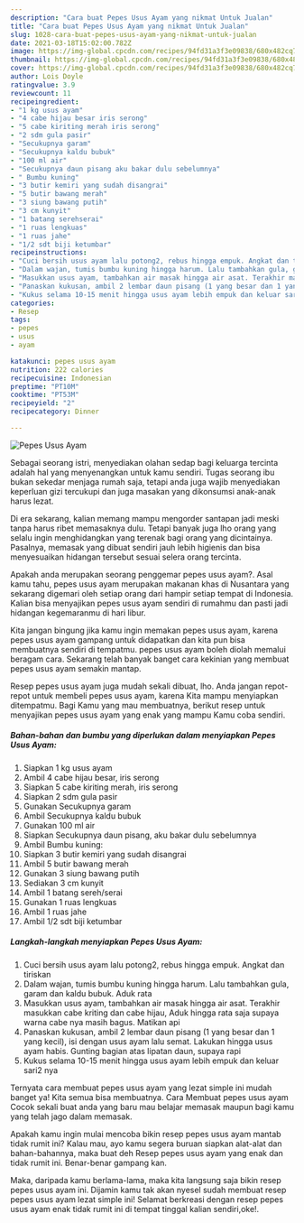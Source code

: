 ```yaml
---
description: "Cara buat Pepes Usus Ayam yang nikmat Untuk Jualan"
title: "Cara buat Pepes Usus Ayam yang nikmat Untuk Jualan"
slug: 1028-cara-buat-pepes-usus-ayam-yang-nikmat-untuk-jualan
date: 2021-03-18T15:02:00.782Z
image: https://img-global.cpcdn.com/recipes/94fd31a3f3e09838/680x482cq70/pepes-usus-ayam-foto-resep-utama.jpg
thumbnail: https://img-global.cpcdn.com/recipes/94fd31a3f3e09838/680x482cq70/pepes-usus-ayam-foto-resep-utama.jpg
cover: https://img-global.cpcdn.com/recipes/94fd31a3f3e09838/680x482cq70/pepes-usus-ayam-foto-resep-utama.jpg
author: Lois Doyle
ratingvalue: 3.9
reviewcount: 11
recipeingredient:
- "1 kg usus ayam"
- "4 cabe hijau besar iris serong"
- "5 cabe kiriting merah iris serong"
- "2 sdm gula pasir"
- "Secukupnya garam"
- "Secukupnya kaldu bubuk"
- "100 ml air"
- "Secukupnya daun pisang aku bakar dulu sebelumnya"
- " Bumbu kuning"
- "3 butir kemiri yang sudah disangrai"
- "5 butir bawang merah"
- "3 siung bawang putih"
- "3 cm kunyit"
- "1 batang serehserai"
- "1 ruas lengkuas"
- "1 ruas jahe"
- "1/2 sdt biji ketumbar"
recipeinstructions:
- "Cuci bersih usus ayam lalu potong2, rebus hingga empuk. Angkat dan tiriskan"
- "Dalam wajan, tumis bumbu kuning hingga harum. Lalu tambahkan gula, garam dan kaldu bubuk. Aduk rata"
- "Masukkan usus ayam, tambahkan air masak hingga air asat. Terakhir masukkan cabe kriting dan cabe hijau, Aduk hingga rata saja supaya warna cabe nya masih bagus. Matikan api"
- "Panaskan kukusan, ambil 2 lembar daun pisang (1 yang besar dan 1 yang kecil), isi dengan usus ayam lalu semat. Lakukan hingga usus ayam habis. Gunting bagian atas lipatan daun, supaya rapi"
- "Kukus selama 10-15 menit hingga usus ayam lebih empuk dan keluar sari2 nya"
categories:
- Resep
tags:
- pepes
- usus
- ayam

katakunci: pepes usus ayam 
nutrition: 222 calories
recipecuisine: Indonesian
preptime: "PT10M"
cooktime: "PT53M"
recipeyield: "2"
recipecategory: Dinner

---
```



![Pepes Usus Ayam](https://img-global.cpcdn.com/recipes/94fd31a3f3e09838/680x482cq70/pepes-usus-ayam-foto-resep-utama.jpg)

Sebagai seorang istri, menyediakan olahan sedap bagi keluarga tercinta adalah hal yang menyenangkan untuk kamu sendiri. Tugas seorang ibu bukan sekedar menjaga rumah saja, tetapi anda juga wajib menyediakan keperluan gizi tercukupi dan juga masakan yang dikonsumsi anak-anak harus lezat.

Di era  sekarang, kalian memang mampu mengorder santapan jadi meski tanpa harus ribet memasaknya dulu. Tetapi banyak juga lho orang yang selalu ingin menghidangkan yang terenak bagi orang yang dicintainya. Pasalnya, memasak yang dibuat sendiri jauh lebih higienis dan bisa menyesuaikan hidangan tersebut sesuai selera orang tercinta. 



Apakah anda merupakan seorang penggemar pepes usus ayam?. Asal kamu tahu, pepes usus ayam merupakan makanan khas di Nusantara yang sekarang digemari oleh setiap orang dari hampir setiap tempat di Indonesia. Kalian bisa menyajikan pepes usus ayam sendiri di rumahmu dan pasti jadi hidangan kegemaranmu di hari libur.

Kita jangan bingung jika kamu ingin memakan pepes usus ayam, karena pepes usus ayam gampang untuk didapatkan dan kita pun bisa membuatnya sendiri di tempatmu. pepes usus ayam boleh diolah memalui beragam cara. Sekarang telah banyak banget cara kekinian yang membuat pepes usus ayam semakin mantap.

Resep pepes usus ayam juga mudah sekali dibuat, lho. Anda jangan repot-repot untuk membeli pepes usus ayam, karena Kita mampu menyiapkan ditempatmu. Bagi Kamu yang mau membuatnya, berikut resep untuk menyajikan pepes usus ayam yang enak yang mampu Kamu coba sendiri.

<!--inarticleads1-->

##### Bahan-bahan dan bumbu yang diperlukan dalam menyiapkan Pepes Usus Ayam:

1. Siapkan 1 kg usus ayam
1. Ambil 4 cabe hijau besar, iris serong
1. Siapkan 5 cabe kiriting merah, iris serong
1. Siapkan 2 sdm gula pasir
1. Gunakan Secukupnya garam
1. Ambil Secukupnya kaldu bubuk
1. Gunakan 100 ml air
1. Siapkan Secukupnya daun pisang, aku bakar dulu sebelumnya
1. Ambil  Bumbu kuning:
1. Siapkan 3 butir kemiri yang sudah disangrai
1. Ambil 5 butir bawang merah
1. Gunakan 3 siung bawang putih
1. Sediakan 3 cm kunyit
1. Ambil 1 batang sereh/serai
1. Gunakan 1 ruas lengkuas
1. Ambil 1 ruas jahe
1. Ambil 1/2 sdt biji ketumbar




<!--inarticleads2-->

##### Langkah-langkah menyiapkan Pepes Usus Ayam:

1. Cuci bersih usus ayam lalu potong2, rebus hingga empuk. Angkat dan tiriskan
1. Dalam wajan, tumis bumbu kuning hingga harum. Lalu tambahkan gula, garam dan kaldu bubuk. Aduk rata
1. Masukkan usus ayam, tambahkan air masak hingga air asat. Terakhir masukkan cabe kriting dan cabe hijau, Aduk hingga rata saja supaya warna cabe nya masih bagus. Matikan api
1. Panaskan kukusan, ambil 2 lembar daun pisang (1 yang besar dan 1 yang kecil), isi dengan usus ayam lalu semat. Lakukan hingga usus ayam habis. Gunting bagian atas lipatan daun, supaya rapi
1. Kukus selama 10-15 menit hingga usus ayam lebih empuk dan keluar sari2 nya




Ternyata cara membuat pepes usus ayam yang lezat simple ini mudah banget ya! Kita semua bisa membuatnya. Cara Membuat pepes usus ayam Cocok sekali buat anda yang baru mau belajar memasak maupun bagi kamu yang telah jago dalam memasak.

Apakah kamu ingin mulai mencoba bikin resep pepes usus ayam mantab tidak rumit ini? Kalau mau, ayo kamu segera buruan siapkan alat-alat dan bahan-bahannya, maka buat deh Resep pepes usus ayam yang enak dan tidak rumit ini. Benar-benar gampang kan. 

Maka, daripada kamu berlama-lama, maka kita langsung saja bikin resep pepes usus ayam ini. Dijamin kamu tak akan nyesel sudah membuat resep pepes usus ayam lezat simple ini! Selamat berkreasi dengan resep pepes usus ayam enak tidak rumit ini di tempat tinggal kalian sendiri,oke!.

